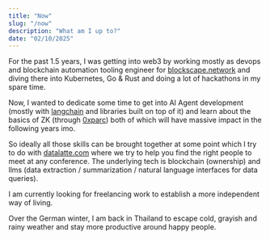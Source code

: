 ```yaml
---
title: "Now"
slug: "/now"
description: "What am I up to?"
date: "02/10/2025"
---
```

For the past 1.5 years, I was getting into web3 by working mostly as devops and blockchain automation tooling engineer for [blockscape.network](https://blockscape.network) and diving there into Kubernetes, Go & Rust and doing a lot of hackathons in my spare time.

Now, I wanted to dedicate some time to get into AI Agent development (mostly with [langchain](https://www.langchain.com/) and libraries built on top of it) and learn about the basics of ZK (through [0xparc](https://learn.0xparc.org)) both of which will have massive impact in the following years imo.

So ideally all those skills can be brought together at some point which I try to do with [datalatte.com](https://datalatte.com) where we try to help you find the right people to meet at any conference. The underlying tech is blockchain (ownership) and llms (data extraction / summarization / natural language interfaces for data queries).

I am currently looking for freelancing work to establish a more independent way of living.

Over the German winter, I am back in Thailand to escape cold, grayish and rainy weather and stay more productive around happy people.